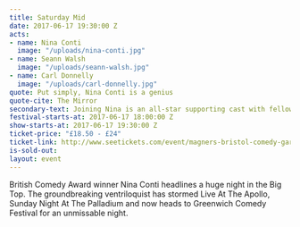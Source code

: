 ```yaml
---
title: Saturday Mid
date: 2017-06-17 19:30:00 Z
acts:
- name: Nina Conti
  image: "/uploads/nina-conti.jpg"
- name: Seann Walsh
  image: "/uploads/seann-walsh.jpg"
- name: Carl Donnelly
  image: "/uploads/carl-donnelly.jpg"
quote: Put simply, Nina Conti is a genius
quote-cite: The Mirror
secondary-text: Joining Nina is an all-star supporting cast with fellow Live At The Apollo star and self-proclaimed ‘lie-in king’ Seann Walsh, Mock The Weeker and Edinburgh Comedy Award nominee Carl Donnelly and the wildly energetic Kiwi Jarred Christmas as host.
festival-starts-at: 2017-06-17 18:00:00 Z
show-starts-at: 2017-06-17 19:30:00 Z
ticket-price: "£18.50 - £24"
ticket-link: http://www.seetickets.com/event/magners-bristol-comedy-garden-reginald-d-hunter/big-top-bristol-comedy-garden/973926/
is-sold-out: 
layout: event
---
```


British Comedy Award winner Nina Conti headlines a huge night in the Big Top. The groundbreaking ventriloquist has stormed Live At The Apollo, Sunday Night At The Palladium and now heads to Greenwich Comedy Festival for an unmissable night.